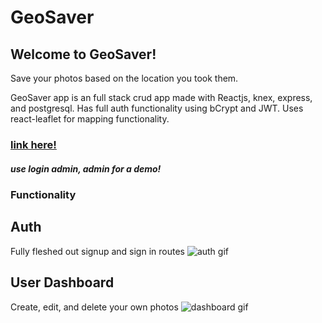 # GeoSaver
## Welcome to GeoSaver!
Save your photos based on the location you took them.


GeoSaver app is an full stack crud app made with Reactjs, knex, express, and postgresql. Has full auth functionality using bCrypt and JWT. Uses react-leaflet for mapping functionality.
### [link here!](https://geosaverproject.firebaseapp.com/)
##### use login admin, admin for a demo!

### Functionality

## Auth
Fully fleshed out signup and sign in routes 
![auth gif](https://media.giphy.com/media/5b1TxP9qScObNngyjT/giphy.gif)

## User Dashboard
Create, edit, and delete your own photos
![dashboard gif](https://media.giphy.com/media/2Kol9HPUSHYOIpEJBg/giphy.gif)

